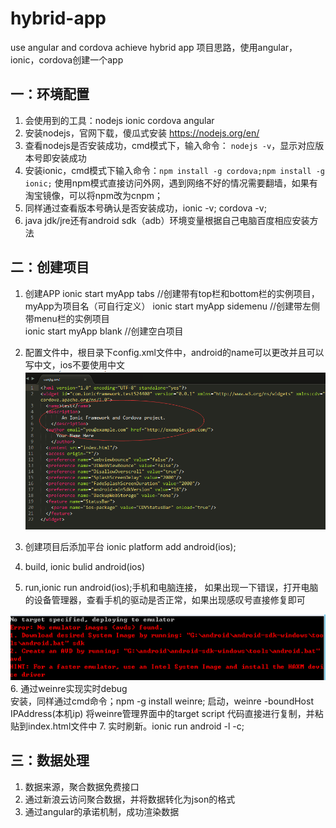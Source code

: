 # hybrid-app
use angular and cordova achieve hybrid app
项目思路，使用angular，ionic，cordova创建一个app  

##  一：环境配置      

1. 会使用到的工具：nodejs ionic cordova angular
2. 安装nodejs，官网下载，傻瓜式安装  https://nodejs.org/en/
3. 查看nodejs是否安装成功，cmd模式下，输入命令：
`nodejs -v`，显示对应版本号即安装成功
4. 安装ionic，cmd模式下输入命令：`npm install -g cordova;npm install -g ionic;`
使用npm模式直接访问外网，遇到网络不好的情况需要翻墙，如果有淘宝镜像，可以将npm改为cnpm；
5. 同样通过查看版本号确认是否安装成功，ionic -v; cordova -v;    
6. java jdk/jre还有android sdk（adb）环境变量根据自己电脑百度相应安装方法     


##  二：创建项目
1. 创建APP
	ionic start myApp tabs //创建带有top栏和bottom栏的实例项目，myApp为项目名（可自行定义）	
	ionic start myApp sidemenu //创建带左侧带menu栏的实例项目    
	ionic start myApp blank //创建空白项目    
2. 配置文件中，根目录下config.xml文件中，android的name可以更改并且可以写中文，ios不要使用中文
![error1.png](www/img/error1.png)

3. 创建项目后添加平台 ionic platform add android(ios);
4. build, ionic bulid android(ios)
5. run,ionic run android(ios);手机和电脑连接，
如果出现一下错误，打开电脑的设备管理器，查看手机的驱动是否正常，如果出现感叹号直接修复即可

![error2.png](www/img/error2.png)    
6. 通过weinre实现实时debug	
      安装，同样通过cmd命令；npm -g install weinre;
      启动，weinre -boundHost IPAddress(本机ip)
      将weinre管理界面中的target script 代码直接进行复制，并粘贴到index.html文件中	
7. 实时刷新。ionic run android -l -c;

##  三：数据处理
1. 数据来源，聚合数据免费接口
2. 通过新浪云访问聚合数据，并将数据转化为json的格式
3. 通过angular的承诺机制，成功渲染数据